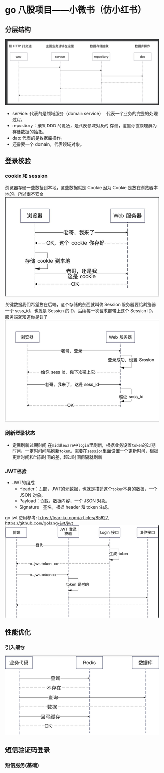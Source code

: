 # go 八股项目——小微书（仿小红书）

## 分层结构
![img.png](imgs/img.png)
+ service: 代表的是领域服务（domain service），
  代表一个业务的完整的处理过程。
+ repository：按照 DDD 的说法，是代表领域对象的
  存储，这里你直观理解为存储数据的抽象。
+ dao: 代表的是数据库操作。
+ 还需要一个 domain，代表领域对象。

## 登录校验
### cookie 和 session
浏览器存储一些数据到本地，这些数据就是 Cookie
因为 Cookie 是放在浏览器本地的，所以很不安全
![img.png](imgs/cookie.png)

关键数据我们希望放在后端，这个存储的东西就叫做 Session
服务器要给浏览器一个 sess_id，也就是 Session 的ID，后续每一次请求都带上这个 Session ID，服务端就知道你是谁了
![img.png](imgs/session.png)

### 刷新登录状态
+ 定期刷新过期时间
  在`middleware`中`login`里刷新，根据业务设置`token`的过期时间，一定时间间隔刷新`token`。需要在`session`里面设置一个更新时间，根据更新时间和当前时间的差，超过时间间隔就刷新


### JWT校验
+ JWT的组成
  + Header：头部，JWT的元数据，也就是描述这个`token`本身的数据，一个 JSON 对象。
  + Payload：负载，数据内容，一个 JSON 对象。
  + Signature：签名，根据 header 和 token 生成。

go jwt 使用参考: https://learnku.com/articles/85927, https://github.com/golang-jwt/jwt
![img.png](imgs/jwt.png)

## 性能优化
### 引入缓存
![img.png](imgs/redis-cache.png)

## 短信验证码登录
### 短信服务(基础)
